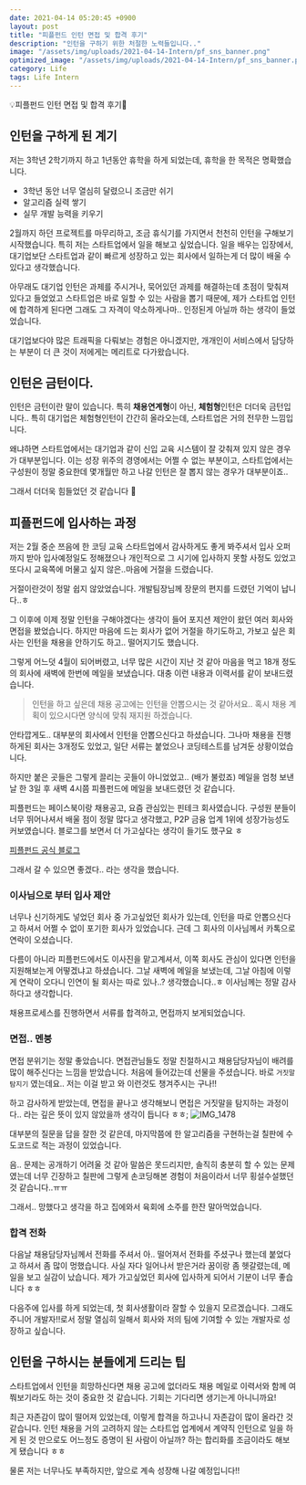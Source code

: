 ```yaml
---
date: 2021-04-14 05:20:45 +0900
layout: post
title: "피플펀드 인턴 면접 및 합격 후기"
description: "인턴을 구하기 위한 처절한 노력들입니다.."
image: "/assets/img/uploads/2021-04-14-Intern/pf_sns_banner.png"
optimized_image: "/assets/img/uploads/2021-04-14-Intern/pf_sns_banner.png"
category: Life
tags: Life Intern
---
```


<p class="callout"> 💡피플펀드 인턴 면접 및 합격 후기</p>

## 인턴을 구하게 된 계기
저는 3학년 2학기까지 하고 1년동안 휴학을 하게 되었는데, 휴학을 한 목적은 명확했습니다.
* 3학년 동안 너무 열심히 달렸으니 조금만 쉬기
* 알고리즘 실력 쌓기
* 실무 개발 능력을 키우기

2월까지 하던 프로젝트를 마무리하고, 조금 휴식기를 가지면서 천천히 인턴을 구해보기 시작했습니다.
특히 저는 스타트업에서 일을 해보고 싶었습니다.
일을 배우는 입장에서, 대기업보단 스타트업과 같이 빠르게 성장하고 있는 회사에서 일하는게 더 많이 배울 수 있다고 생각했습니다.

아무래도 대기업 인턴은 과제를 주시거나, 묵어있던 과제를 해결하는데 초점이 맞춰져 있다고 들었었고
스타트업은 바로 일할 수 있는 사람을 뽑기 때문에, 제가 스타트업 인턴에 합격하게 된다면
그래도 그 자격이 약소하게나마.. 인정된게 아닐까 하는 생각이 들었었습니다.

대기업보다야 많은 트래픽을 다뤄보는 경험은 아니겠지만, 개개인이 서비스에서 담당하는 부분이 더 큰 것이
저에게는 메리트로 다가왔습니다.

## 인턴은 금턴이다.
인턴은 금턴이란 말이 있습니다. 특히 **채용연계형**이 아닌, **체험형**인턴은 더더욱 금턴입니다..
특히 대기업은 체험형인턴이 간간히 올라오는데, 스타트업은 거의 전무한 느낌입니다.

왜냐하면 스타트업에서는 대기업과 같이 신입 교육 시스템이 잘 갖춰져 있지 않은 경우가 대부분입니다.
이는 성장 위주의 경영에서는 어쩔 수 없는 부분이고, 스타트업에서는 구성원이 정말 중요한데
몇개월만 하고 나갈 인턴은 잘 뽑지 않는 경우가 대부분이죠..

그래서 더더욱 힘들었던 것 같습니다 🥲

## 피플펀드에 입사하는 과정

저는 2월 중순 쯔음에 한 코딩 교육 스타트업에서 감사하게도 좋게 봐주셔서 입사 오퍼까지 받아 입사예정일도 정해졌으나
개인적으로 그 시기에 입사하지 못할 사정도 있었고 또다시 교육쪽에 머물고 싶지 않은..마음에 거절을 드렸습니다.  

거절이란것이 정말 쉽지 않았었습니다. 개발팀장님께 장문의 편지를 드렸던 기억이 납니다..ㅎ

그 이후에 이제 정말 인턴을 구해야겠다는 생각이 들어 포지션 제안이 왔던 여러 회사와 면접을 봤었습니다.
하지만 마음에 드는 회사가 없어 거절을 하기도하고, 가보고 싶은 회사는 인턴을 채용을 안하기도 하고.. 떨어지기도 했습니다.

그렇게 어느덧 4월이 되어버렸고, 너무 많은 시간이 지난 것 같아 마음을 먹고 18개 정도의 회사에 새벽에 한번에 메일을 보냈습니다.
대충 이런 내용과 이력서를 같이 보내드렸습니다.
> 인턴을 하고 싶은데 채용 공고에는 인턴을 안뽑으시는 것 같아서요.. 혹시 채용 계획이 있으시다면 양식에 맞춰 재지원 하겠습니다.

안타깝게도.. 대부분의 회사에서 인턴을 안뽑으신다고 하셨습니다. 그나마 채용을 진행하게된 회사는 3개정도 있었고, 일단 서류는 붙었으나 코딩테스트를 남겨둔 상황이었습니다.

하지만 붙은 곳들은 그렇게 끌리는 곳들이 아니었었고.. (배가 불렀죠) 메일을 엄청 보낸 날 한 3일 후 새벽 4시쯤 피플펀드에 메일을 보내드렸던 것 같습니다.

피플펀드는 페이스북이랑 채용공고, 요즘 관심있는 핀테크 회사였습니다. 구성원 분들이 너무 뛰어나셔서 배울 점이 정말 많다고 생각했고, P2P 금융 업계 1위에 성장가능성도 커보였습니다. 블로그를 보면서 더 가고싶다는 생각이 들기도 했구요 ㅎ

[피플펀드 공식 블로그](https://blog.peoplefund.co.kr/)

그래서 갈 수 있으면 좋겠다.. 라는 생각을 했습니다.

### 이사님으로 부터 입사 제안
너무나 신기하게도 넣었던 회사 중 가고싶었던 회사가 있는데, 인턴을 따로 안뽑으신다고 하셔서 어쩔 수 없이 포기한 회사가 있었습니다.
근데 그 회사의 이사님께서 카톡으로 연락이 오셨습니다.

다름이 아니라 피플펀드에서도 이사진을 맡고계셔서, 이쪽 회사도 관심이 있다면 인턴을 지원해보는게 어떻겠냐고 하셨습니다.
그날 새벽에 메일을 보냈는데, 그날 아침에 이렇게 연락이 오다니 인연이 될 회사는 따로 있나..? 생각했습니다..ㅎ
이사님께는 정말 감사하다고 생각합니다.

채용프로세스를 진행하면서 서류를 합격하고, 면접까지 보게되었습니다.

### 면접.. 멘붕
면접 분위기는 정말 좋았습니다. 면접관님들도 정말 친절하시고 채용담당자님이 배려를 많이 해주신다는 느낌을 받았습니다.
처음에 들어갔는데 선물을 주셨습니다. 바로 `거짓말 탐지기` 였는데요.. 저는 이걸 받고 와 이런것도 챙겨주시는 구나!!


하고 감사하게 받았는데, 면접을 끝나고 생각해보니 면접은 거짓말을 탐지하는 과정이다.. 라는 깊은 뜻이 있지 않았을까 생각이 듭니다 ㅎㅎ;
![IMG_1478](https://i.imgur.com/oO08Iqf.jpg)

대부분의 질문을 답을 잘한 것 같은데, 마지막쯤에 한 알고리즘을 구현하는걸 칠판에 수도코드로 적는 과정이 있었습니다.

음.. 문제는 공개하기 어려울 것 같아 말씀은 못드리지만, 솔직히 충분히 할 수 있는 문제였는데
너무 긴장하고 칠판에 그렇게 손코딩해본 경험이 처음이라서 너무 횡설수설했던 것 같습니다..ㅠㅠ

그래서.. 망했다고 생각을 하고 집에와서 육회에 소주를 한잔 말아먹었습니다.

### 합격 전화
다음날 채용담당자님께서 전화를 주셔서 아.. 떨어져서 전화를 주셨구나 했는데 붙었다고 하셔서 좀 많이 멍했습니다.
사실 자다 일어나서 받은거라 꿈이랑 좀 헷갈렸는데, 메일을 보고 실감이 났습니다.
제가 가고싶었던 회사에 입사하게 되어서 기분이 너무 좋습니다 ㅎㅎ

다음주에 입사를 하게 되었는데, 첫 회사생활이라 잘할 수 있을지 모르겠습니다. 그래도 주니어 개발자!!로서 정말 열심히 일해서
회사와 저의 팀에 기여할 수 있는 개발자로 성장하고 싶습니다.

## 인턴을 구하시는 분들에게 드리는 팁
스타트업에서 인턴을 희망하신다면 채용 공고에 없더라도 채용 메일로 이력서와 함께 여쭤보기라도 하는 것이 중요한 것 같습니다.
기회는 기다리면 생기는게 아니니까요!

최근 자존감이 많이 떨어져 있었는데, 이렇게 합격을 하고나니 자존감이 많이 올라간 것 같습니다.
인턴 채용을 거의 고려하지 않는 스타트업 업계에서 계약직 인턴으로 일을 하게 된 것 만으로도
어느정도 증명이 된 사람이 아닐까? 하는 합리화를 조금이라도 해보게 됐습니다 ㅎㅎ

물론 저는 너무나도 부족하지만, 앞으로 계속 성장해 나갈 예정입니다!!
